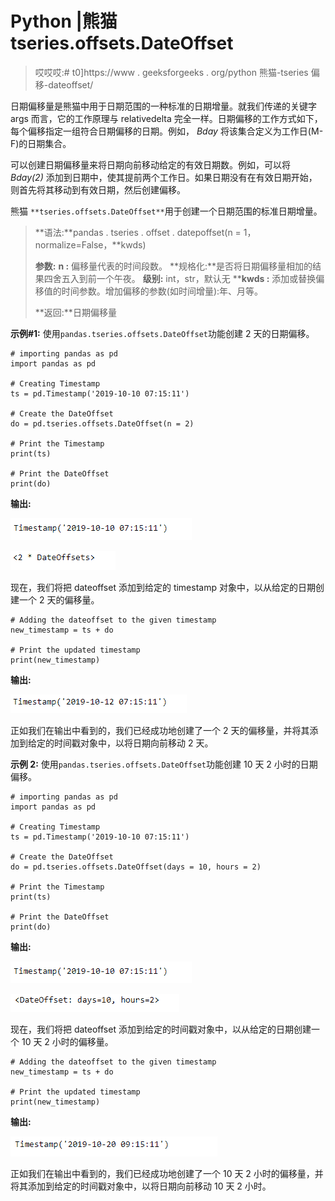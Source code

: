# Python |熊猫 tseries.offsets.DateOffset

> 哎哎哎:# t0]https://www . geeksforgeeks . org/python 熊猫-tseries 偏移-dateoffset/

日期偏移量是熊猫中用于日期范围的一种标准的日期增量。就我们传递的关键字 args 而言，它的工作原理与 relativedelta 完全一样。日期偏移的工作方式如下，每个偏移指定一组符合日期偏移的日期。例如， *Bday* 将该集合定义为工作日(M-F)的日期集合。

可以创建日期偏移量来将日期向前移动给定的有效日期数。例如，可以将 *Bday(2)* 添加到日期中，使其提前两个工作日。如果日期没有在有效日期开始，则首先将其移动到有效日期，然后创建偏移。

熊猫 `**tseries.offsets.DateOffset**`用于创建一个日期范围的标准日期增量。

> **语法:**pandas . tseries . offset . datepoffset(n = 1，normalize=False，**kwds)
> 
> **参数:**
> **n :** 偏移量代表的时间段数。
> **规格化:**是否将日期偏移量相加的结果四舍五入到前一个午夜。
> **级别:** int，str，默认无
> ****kwds :** 添加或替换偏移值的时间参数。增加偏移的参数(如时间增量):年、月等。
> 
> **返回:**日期偏移量

**示例#1:** 使用`pandas.tseries.offsets.DateOffset`功能创建 2 天的日期偏移。

```
# importing pandas as pd
import pandas as pd

# Creating Timestamp
ts = pd.Timestamp('2019-10-10 07:15:11')

# Create the DateOffset
do = pd.tseries.offsets.DateOffset(n = 2)

# Print the Timestamp
print(ts)

# Print the DateOffset
print(do)
```

**输出:**

![](img/31fa9e80203f8bb21b39d4385472bd28.png)

![](img/e179ed982fa52f5bca021fecb6227e71.png)

现在，我们将把 dateoffset 添加到给定的 timestamp 对象中，以从给定的日期创建一个 2 天的偏移量。

```
# Adding the dateoffset to the given timestamp
new_timestamp = ts + do

# Print the updated timestamp
print(new_timestamp)
```

**输出:**

![](img/245c467c7299064278ddbe002c2f1fc9.png)

正如我们在输出中看到的，我们已经成功地创建了一个 2 天的偏移量，并将其添加到给定的时间戳对象中，以将日期向前移动 2 天。

**示例 2:** 使用`pandas.tseries.offsets.DateOffset`功能创建 10 天 2 小时的日期偏移。

```
# importing pandas as pd
import pandas as pd

# Creating Timestamp
ts = pd.Timestamp('2019-10-10 07:15:11')

# Create the DateOffset
do = pd.tseries.offsets.DateOffset(days = 10, hours = 2)

# Print the Timestamp
print(ts)

# Print the DateOffset
print(do)
```

**输出:**

![](img/31fa9e80203f8bb21b39d4385472bd28.png)

![](img/23fb61877bba29436fbba85e80eb7d09.png)

现在，我们将把 dateoffset 添加到给定的时间戳对象中，以从给定的日期创建一个 10 天 2 小时的偏移量。

```
# Adding the dateoffset to the given timestamp
new_timestamp = ts + do

# Print the updated timestamp
print(new_timestamp)
```

**输出:**

![](img/e62756a9a36eb637d91d56083d3e8070.png)

正如我们在输出中看到的，我们已经成功地创建了一个 10 天 2 小时的偏移量，并将其添加到给定的时间戳对象中，以将日期向前移动 10 天 2 小时。